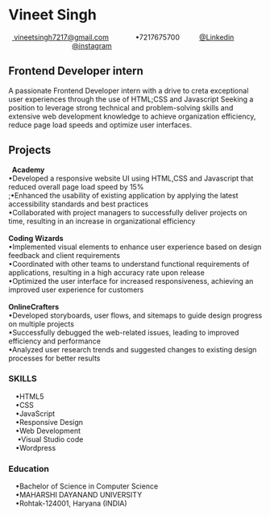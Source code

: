 
<html lang="en">
<head>
    <meta charset="UTF-8">
    <meta name="viewport" content="width=device-width, initial-scale=1.0">
    <title>Resume</title>
</head>
<body>
    <h1>Vineet Singh</h1>
    &ensp;<a href="https://mail.google.com/">  vineetsingh7217@gmail.com</a>&ensp;&ensp;&ensp;&ensp;&ensp;&ensp;&ensp; &bull;7217675700 &ensp;&ensp;&ensp;&ensp;&ensp;<a href="https://www.linkedin.com/in/vineet-singh-b8853a320/">@Linkedin</a>  &ensp;&ensp;&ensp;&ensp;&ensp;&ensp;&ensp;&ensp;&ensp;&ensp;&ensp;&ensp;&ensp;&ensp;&ensp;&ensp;&ensp;&ensp;<a href="https://www.instagram.com/pt._.vineet.007/">@instagram</a> 
    <h2>Frontend Developer intern</h2>
    <p>A passionate Frontend Developer intern with a drive to creta exceptional user experiences through the use of HTML;CSS and Javascript Seeking a position to leverage strong technical and problem-solving skills and extensive web development knowledge to achieve organization efficiency, reduce page load speeds and optimize user interfaces.</p>
     <h2>Projects</h2>
    &ensp;<B>Academy</B><br>
    &bull;Developed a responsive website UI using HTML,CSS and Javascript that reduced overall page load speed by 15%<br>
    ;&bull;Enhanced the usability of existing application by applying the latest accessibility standards and best practices<br>
    &bull;Collaborated with project managers to successfully deliver projects on time, resulting
    in an increase in organizational efficiency<br>
    <br>    
    <B>Coding Wizards</B><br>
    &bull;Implemented visual elements to enhance user experience based on design feedback and client requirements<br>
    &bull;Coordinated with other teams to understand functional requirements of applications, resulting in a high accuracy rate upon release<br>
   &bull;Optimized the user interface for increased responsiveness, achieving an improved user experience for customers<br>
    <br>
    <B>OnlineCrafters</B><br>
    &bull;Developed storyboards, user flows, and sitemaps to guide design progress on multiple projects<br>
     &bull;Successfully debugged the web-related issues, leading to improved efficiency and performance<br>
    &bull;Analyzed user research trends and suggested changes to existing design processes for better results<br>
    <h3>SKILLS</h3>
    &ensp;&ensp;&bull;HTML5<BR>
        &ensp;&ensp;&bull;CSS<BR>
            &ensp;&ensp;&bull;JavaScript<BR>        
                        &ensp;&ensp;&bull;Responsive Design<BR>
                            &ensp;&ensp;&bull;Web Development<BR>
                                &ensp;&ensp; &bull;Visual Studio code <BR>
                                    &ensp;&ensp;&bull;Wordpress<br>
                                    <h3>Education</h3>
                                    &ensp;&ensp;&bull;Bachelor of Science in Computer Science<br>
                                    &ensp;&ensp;&bull;MAHARSHI DAYANAND UNIVERSITY<br>
                                    &ensp;&ensp;&bull;Rohtak-124001, Haryana (INDIA)<br>
</body>
</html>
